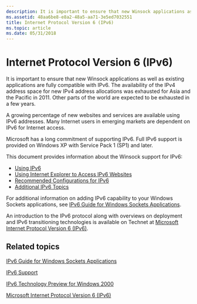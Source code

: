```yaml
---
description: It is important to ensure that new Winsock applications as well as existing applications are fully compatible with IPv6.
ms.assetid: 48aa6be8-e8a2-48a5-aa71-3e5ed7032551
title: Internet Protocol Version 6 (IPv6)
ms.topic: article
ms.date: 05/31/2018
---
```


# Internet Protocol Version 6 (IPv6)

It is important to ensure that new Winsock applications as well as existing applications are fully compatible with IPv6. The availability of the IPv4 address space for new IPv4 address allocations was exhausted for Asia and the Pacific in 2011. Other parts of the world are expected to be exhausted in a few years.

A growing percentage of new websites and services are available using IPv6 addresses. Many Internet users in emerging markets are dependent on IPv6 for Internet access.

Microsoft has a long commitment of supporting IPv6. Full IPv6 support is provided on Windows XP with Service Pack 1 (SP1) and later.

This document provides information about the Winsock support for IPv6:

-   [Using IPv6](using-ipv6-2.md)
-   [Using Internet Explorer to Access IPv6 Websites](using-internet-explorer-to-access-ipv6-web-sites-2.md)
-   [Recommended Configurations for IPv6](recommended-configurations-2.md)
-   [Additional IPv6 Topics](additional-topics-2.md)

For additional information on adding IPv6 capability to your Windows Sockets applications, see [IPv6 Guide for Windows Sockets Applications](ipv6-guide-for-windows-sockets-applications-2.md).

An introduction to the IPv6 protocol along with overviews on deployment and IPv6 transitioning technologies is available on Technet at [Microsoft Internet Protocol Version 6 (IPv6)](/previous-versions/windows/it-pro/windows-server-2008-R2-and-2008/dd379473(v=ws.10)).

## Related topics

<dl> <dt>

[IPv6 Guide for Windows Sockets Applications](ipv6-guide-for-windows-sockets-applications-2.md)
</dt> <dt>

[IPv6 Support](ipv6-support-2.md)
</dt> <dt>

[IPv6 Technology Preview for Windows 2000](https://www.microsoft.com/downloads/details.aspx?FamilyID=27b1e6a6-bbdd-43c9-af57-dae19795a088)
</dt> <dt>

[Microsoft Internet Protocol Version 6 (IPv6)](/previous-versions/windows/it-pro/windows-server-2008-R2-and-2008/dd379473(v=ws.10))
</dt> </dl>

 

 
